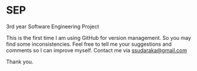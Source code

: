# SEP
3rd year Software Engineering Project

This is the first time I am using GitHub for version management. So you may find some inconsistencies. Feel free to tell me your suggestions and comments so I can improve myself. Contact me via ssudaraka@gmail.com

Thank you.
